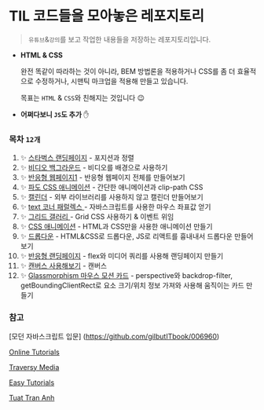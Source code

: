 # TIL 코드들을 모아놓은 레포지토리

> `유튜브`&`강의`를 보고 작업한 내용들을 저장하는 레포지토리입니다.

- **HTML & CSS**

  완전 똑같이 따라하는 것이 아니라, BEM 방법론을 적용하거나 CSS를 좀 더 효율적으로 수정하거나, 시맨틱 마크업을 적용해 만들고 있습니다.

  목표는 `HTML` & `CSS`와 친해지는 것입니다 😉

- **어쩌다보니 `JS`도 추가** ✋

### 목차 `12개`

1. ✨ [스타벅스 랜딩페이지](./1_starbucks) - 포지션과 정렬
2. ✨ [비디오 백그라운드](./2_video) - 비디오를 배경으로 사용하기
3. ✨ [반응형 웹페이지1](./3_responsiveWeb1) - 반응형 웹페이지 전체를 만들어보기
4. ✨ [파도 CSS 애니메이션](./4_waterWave) - 간단한 애니메이션과 clip-path CSS
5. ✨ [캘린더](./5_calendar) - 외부 라이브러리를 사용하지 않고 캘린더 만들어보기
6. ✨ [text 코너 패럴렉스 ](./6_textParallax) - 자바스크립트를 사용한 마우스 좌표값 얻기
7. ✨ [그리드 갤러리 ](./7_gallery) - Grid CSS 사용하기 & 이벤트 위임
8. ✨ [CSS 애니메이션](./8_cssAnimation) - HTML과 CSS만을 사용한 애니메이션 만들기
9. ✨ [드롭다운](./9_dropBox) - HTML&CSS로 드롭다운, JS로 리액트를 흉내내서 드롭다운 만들어보기
10. ✨ [반응형 랜딩페이지](./10_responsiveLandingPage) - flex와 미디어 쿼리를 사용해 랜딩페이지 만들기
11. ✨ [캔버스 사용해보기](./11_canvas) - 캔버스
12. ✨ [Glassmorphism 마우스 모션 카드](./12_glassmorphism) - perspective와 backdrop-filter, getBoundingClientRect로 요소 크기/위치 정보 가져와 사용해 움직이는 카드 만들기

### 참고

[모던 자바스크립트 입문] (https://github.com/gilbutITbook/006960)

[Online Tutorials](https://www.youtube.com/channel/UCbwXnUipZsLfUckBPsC7Jog)

[Traversy Media](https://www.youtube.com/channel/UC29ju8bIPH5as8OGnQzwJyA)

[Easy Tutorials](https://www.youtube.com/channel/UCkjoHfkLEy7ZT4bA2myJ8xA)

[Tuat Tran Anh](https://www.youtube.com/channel/UCnNgtK4tGlWcceXVzoyTg8Q)
